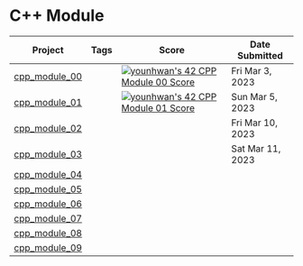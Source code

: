 # C++ Module

| Project                          | Tags                        | Score | Date Submitted   |
| -------------------------------- | --------------------------- | ----- | ---------------- |
| [cpp_module_00](./cpp_module_00) |  | [![younhwan's 42 CPP Module 00 Score](https://badge42.vercel.app/api/v2/cl8h1sspf00640gjzpe8t5f1y/project/3003522)](https://github.com/JaeSeoKim/badge42) | Fri Mar 3, 2023 |
| [cpp_module_01](./cpp_module_01) |  | [![younhwan's 42 CPP Module 01 Score](https://badge42.vercel.app/api/v2/cl8h1sspf00640gjzpe8t5f1y/project/3013876)](https://github.com/JaeSeoKim/badge42) | Sun Mar 5, 2023 |
| [cpp_module_02](./cpp_module_02) |  |  | Fri Mar 10, 2023 |
| [cpp_module_03](./cpp_module_03) |  |  | Sat Mar 11, 2023 |
| [cpp_module_04](./cpp_module_04) |                             |       |                  |
| [cpp_module_05](./cpp_module_05) |                             |       |                  |
| [cpp_module_06](./cpp_module_06) |                             |       |                  |
| [cpp_module_07](./cpp_module_07) |                             |       |                  |
| [cpp_module_08](./cpp_module_08) |                             |       |                  |
| [cpp_module_09](./cpp_module_09) |                             |       |                  |